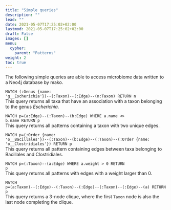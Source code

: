 ```yaml
---
title: "Simple queries"
description: ""
lead: ""
date: 2021-05-07T17:25:02+02:00
lastmod: 2021-05-07T17:25:02+02:00
draft: False
images: []
menu: 
  cypher:
    parent: "Patterns"
weight: 2
toc: true
---
```


The following simple queries are able to access microbiome data written to a Neo4j database by mako. 

<code>MATCH (:Genus {name: 'g__Escherichia'})--(:Taxon)--(:Edge)--(n:Taxon) RETURN n</code><br>
This query returns all taxa that have an association with a taxon belonging to the genus <i>Escherichia</i>. 

<code>MATCH p=(a:Edge)--(:Taxon)--(b:Edge) WHERE a.name <> b.name RETURN p</code><br>
This query returns all patterns containing a taxon with two unique edges. 

<code>MATCH p=(:Order {name: 'o__Bacillales'})--(:Taxon)--(b:Edge)--(:Taxon)--(:Order {name: 'o__Clostridiales'}) RETURN p</code><br>
This query returns all pattern containing edges between taxa belonging to Bacillales and Clostridiales. 

<code>MATCH p=(:Taxon)--(a:Edge) WHERE a.weight > 0 RETURN p</code><br>
This query returns all patterns with edges with a weight larger than 0. 

<code>MATCH p=(a:Taxon)--(:Edge)--(:Taxon)--(:Edge)--(:Taxon)--(:Edge)--(a) RETURN p</code><br>
This query returns a 3-node clique, where the first <code>Taxon</code> node is also the last node completing the clique. 

